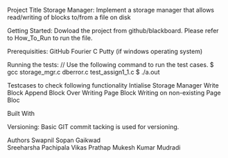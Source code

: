 Project Title
 Storage Manager: Implement a storage manager that allows read/writing of blocks to/from a file on disk

Getting Started:
 Dowload the project from github/blackboard.
 Please refer to How_To_Run to run the file.


Prerequisities:
GitHub
Fourier 
C
Putty (if windows operating system)

Running the tests:
// Use the following command to run the test cases.
$ gcc storage_mgr.c dberror.c test_assign1_1.c
$ ./a.out


Testcases to check following functionality
Intialise Storage Manager
Write Block
Append Block
Over Writing Page Block
Writing on non-existing Page Bloc

Built With


Versioning:
Basic GIT commit tacking is used for versioning.

Authors
Swapnil Sopan Gaikwad	
Sreeharsha Pachipala 
Vikas Prathap
Mukesh Kumar Mudradi



